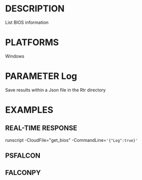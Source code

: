 # DESCRIPTION
List BIOS information

# PLATFORMS
Windows

# PARAMETER Log
Save results within a Json file in the Rtr directory

# EXAMPLES

## REAL-TIME RESPONSE
runscript -CloudFile="get_bios" -CommandLine=```'{"Log":true}'```

## PSFALCON

## FALCONPY
